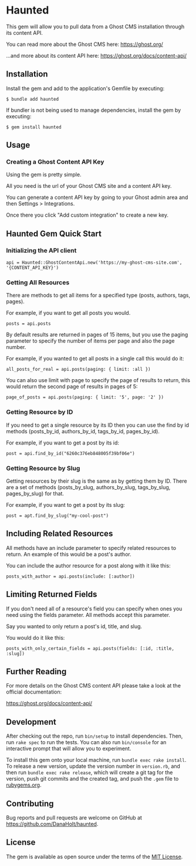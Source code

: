 # Haunted

This gem will allow you to pull data from a Ghost CMS installation through its content API.

You can read more about the Ghost CMS here:
https://ghost.org/

...and more about its content API here:
https://ghost.org/docs/content-api/

## Installation

Install the gem and add to the application's Gemfile by executing:

    $ bundle add haunted

If bundler is not being used to manage dependencies, install the gem by executing:

    $ gem install haunted

## Usage

### Creating a Ghost Content API Key
Using the gem is pretty simple.

All you need is the url of your Ghost CMS site and a content API key.

You can generate a content API key by going to your Ghost admin area and then Settings > Integrations.

Once there you click "Add custom integration" to create a new key.

## Haunted Gem Quick Start

### Initializing the API client
    
    api = Haunted::GhostContentApi.new('https://my-ghost-cms-site.com', '{CONTENT_API_KEY}')

### Getting All Resources
There are methods to get all items for a specified type (posts, authors, tags, pages).

For example, if you want to get all posts you would.
    
    posts = api.posts

By default results are returned in pages of 15 items, but you use the paging parameter to specify the number of items
per page and also the page number.

For example, if you wanted to get all posts in a single call this would do it:
    
    all_posts_for_real = api.posts(paging: { limit: :all })

You can also use limit with page to specify the page of results to return, this would return the second page of 
results in pages of 5:
    
    page_of_posts = api.posts(paging: { limit: '5', page: '2' })

### Getting Resource by ID
If you need to get a single resource by its ID then you can use the find by id methods (posts_by_id, authors_by_id, 
tags_by_id, pages_by_id).

For example, if you want to get a post by its id:

    post = api.find_by_id("6260c376eb848005f39bf06e")

### Getting Resource by Slug
Getting resources by their slug is the same as by getting them by ID. There are a set of methods (posts_by_slug, 
authors_by_slug, tags_by_slug, pages_by_slug) for that.

For example, if you want to get a post by its slug:

    post = apt.find_by_slug("my-cool-post")

## Including Related Resources
All methods have an include parameter to specify related resources to return. An example of this would be a post's
author. 

You can include the author resource for a post along with it like this:

    posts_with_author = api.posts(include: [:author])

## Limiting Returned Fields
If you don't need all of a resource's field you can specify when ones you need using the fields parameter. All methods
accept this parameter.

Say you wanted to only return a post's id, title, and slug.

You would do it like this:

    posts_with_only_certain_fields = api.posts(fields: [:id, :title, :slug])

## Further Reading
For more details on the Ghost CMS content API please take a look at the official documentation:

https://ghost.org/docs/content-api/

## Development

After checking out the repo, run `bin/setup` to install dependencies. Then, run `rake spec` to run the tests. You can also run `bin/console` for an interactive prompt that will allow you to experiment.

To install this gem onto your local machine, run `bundle exec rake install`. To release a new version, update the version number in `version.rb`, and then run `bundle exec rake release`, which will create a git tag for the version, push git commits and the created tag, and push the `.gem` file to [rubygems.org](https://rubygems.org).

## Contributing

Bug reports and pull requests are welcome on GitHub at https://github.com/DanaHolt/haunted.

## License

The gem is available as open source under the terms of the [MIT License](https://opensource.org/licenses/MIT).
